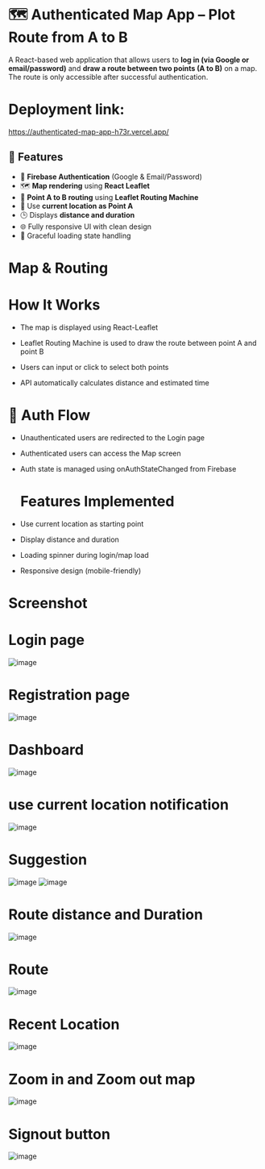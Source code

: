 # 🗺️ Authenticated Map App – Plot Route from A to B

A React-based web application that allows users to **log in (via Google or email/password)** and **draw a route between two points (A to B)** on a map. The route is only accessible after successful authentication.
# Deployment link:
https://authenticated-map-app-h73r.vercel.app/


## 📌 Features

- 🔐 **Firebase Authentication** (Google & Email/Password)
- 🗺️ **Map rendering** using **React Leaflet**
- 📍 **Point A to B routing** using **Leaflet Routing Machine**
- 📍  Use **current location as Point A**
- 🕒 Displays **distance and duration**
- 🌐 Fully responsive UI with clean design
- 🔄 Graceful loading state handling

# Map & Routing
# How It Works
- The map is displayed using React-Leaflet

- Leaflet Routing Machine is used to draw the route between point A and point B

- Users can input or click to select both points

- API automatically calculates distance and estimated time

# 🔐 Auth Flow
- Unauthenticated users are redirected to the Login page

- Authenticated users can access the Map screen

- Auth state is managed using onAuthStateChanged from Firebase
   # Features Implemented
 - Use current location as starting point

 - Display distance and duration

 - Loading spinner during login/map load

 - Responsive design (mobile-friendly)
# Screenshot
# Login page
![image](https://github.com/user-attachments/assets/c86544f9-fe92-4082-a413-8394d612298e)

# Registration page
![image](https://github.com/user-attachments/assets/0716ff71-bfff-40c6-9695-6c07c52703df)

# Dashboard
![image](https://github.com/user-attachments/assets/3b782f8d-446b-42b0-9faa-143d49ab41e2)
# use current location notification
![image](https://github.com/user-attachments/assets/b6a82584-09a3-4d90-b699-8ea8426e0ded)

# Suggestion
![image](https://github.com/user-attachments/assets/45e3e1f4-246d-4c47-8bbb-14984f2717d4)
![image](https://github.com/user-attachments/assets/783ec322-c20c-48e3-99af-cc871c7bde79)

# Route distance and Duration
![image](https://github.com/user-attachments/assets/b07ae7f8-ab6a-4b26-b44e-0e21207c3ae4)
# Route 
![image](https://github.com/user-attachments/assets/19ef81ad-b593-441c-b4ba-d1bf659f4dae)
# Recent Location
![image](https://github.com/user-attachments/assets/b0757934-3453-4e31-a34e-fd2490dbecfa)
# Zoom in and Zoom out map
![image](https://github.com/user-attachments/assets/30b320c8-8198-4747-93ff-c0458debe28d)

# Signout button 
![image](https://github.com/user-attachments/assets/a2a04b06-3440-40e8-805b-c3d8cf09a630)












   

